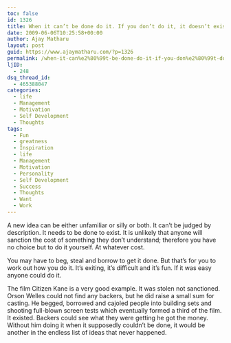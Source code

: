 ```yaml
---
toc: false
id: 1326
title: When it can’t be done do it. If you don’t do it, it doesn’t exist
date: 2009-06-06T10:25:58+00:00
author: Ajay Matharu
layout: post
guid: https://www.ajaymatharu.com/?p=1326
permalink: /when-it-can%e2%80%99t-be-done-do-it-if-you-don%e2%80%99t-do-it-it-doesn%e2%80%99t-exist/
ljID:
  - 248
dsq_thread_id:
  - 465388047
categories:
  - life
  - Management
  - Motivation
  - Self Development
  - Thoughts
tags:
  - Fun
  - greatness
  - Inspiration
  - life
  - Management
  - Motivation
  - Personality
  - Self Development
  - Success
  - Thoughts
  - Want
  - Work
---
```

<p class="MsoNormal">
  A new idea can be either unfamiliar or silly or both. It can’t be judged by description. It needs to be done to exist. It is unlikely that anyone will sanction the cost of something they don’t understand; therefore you have no choice but to do it yourself. At whatever cost.
</p>

<p class="MsoNormal">
  You may have to beg, steal and borrow to get it done. But that’s for you to work out how you do it. It’s exiting, it’s difficult and it’s fun. If it was easy anyone could do it.
</p>

<div style="padding: 0cm 0cm 1pt; border: medium medium 1pt none none solid -moz-use-text-color -moz-use-text-color windowtext;">
  <p class="MsoNormal" style="border: medium none; padding: 0cm;">
    The film Citizen Kane is a very good example. It was stolen not sanctioned. Orson Welles could not find any backers, but he did raise a small sum for casting. He begged, borrowed and cajoled people into building sets and shooting full-blown screen tests which eventually formed a third of the film. It existed. Backers could see what they were getting he got the money. Without him doing it when it supposedly couldn’t be done, it would be another in the endless list of ideas that never happened.
  </p>
</div>
